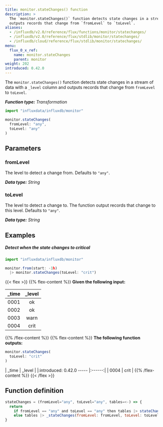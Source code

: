 ```yaml
---
title: monitor.stateChanges() function
description: >
  The `monitor.stateChanges()` function detects state changes in a stream of tables and
  outputs records that change from `fromLevel` to `toLevel`.
aliases:
  - /influxdb/v2.0/reference/flux/functions/monitor/statechanges/
  - /influxdb/v2.0/reference/flux/stdlib/monitor/statechanges/
  - /influxdb/cloud/reference/flux/stdlib/monitor/statechanges/
menu:
  flux_0_x_ref:
    name: monitor.stateChanges
    parent: monitor
weight: 202
introduced: 0.42.0
---
```


The `monitor.stateChanges()` function detects state changes in a stream of data with
a `_level` column and outputs records that change from `fromLevel` to `toLevel`.

_**Function type:** Transformation_

```js
import "influxdata/influxdb/monitor"

monitor.stateChanges(
  fromLevel: "any",
  toLevel: "any"
)
```

## Parameters

### fromLevel
The level to detect a change from.
Defaults to `"any"`.

_**Data type:** String_

### toLevel
The level to detect a change to.
The function output records that change to this level.
Defaults to `"any"`.

_**Data type:** String_

## Examples

##### Detect when the state changes to critical
```js
import "influxdata/influxdb/monitor"

monitor.from(start: -1h)
  |> monitor.stateChanges(toLevel: "crit")
```

{{< flex >}}
{{% flex-content %}}
**Given the following input:**

| _time | _level |
|:----- |:------:|
| 0001  | ok     |
| 0002  | ok     |
| 0003  | warn   |
| 0004  | crit   |
{{% /flex-content %}}
{{% flex-content %}}
**The following function outputs:**

```js
monitor.stateChanges(
  toLevel: "crit"
)
```

| _time | _level |
|:introduced: 0.42.0
----- |:------:|
| 0004  | crit   |
{{% /flex-content %}}
{{< /flex >}}

## Function definition
```js
stateChanges = (fromLevel="any", toLevel="any", tables=<-) => {
  return
    if fromLevel == "any" and toLevel == "any" then tables |> stateChangesOnly()
    else tables |> _stateChanges(fromLevel: fromLevel, toLevel: toLevel)
}
```
